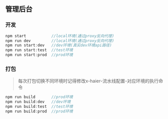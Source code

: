 ## 管理后台

### 开发
```js
npm start           //local环境(通过proxy反向代理)
npm run dev         //local环境(通过proxy反向代理)
npm run start:dev   //dev环境(真实dev环境api路径)
npm run start:test  //test环境
npm run start:prod  //prod环境
```

### 打包
>每次打包切换不同环境时记得修改x-haier-流水线配置-对应环境的执行命令

```js
npm run build       //prod环境
npm run build:dev   //dev环境
npm run build:test  //test环境
npm run build:prod  //prod环境
```
